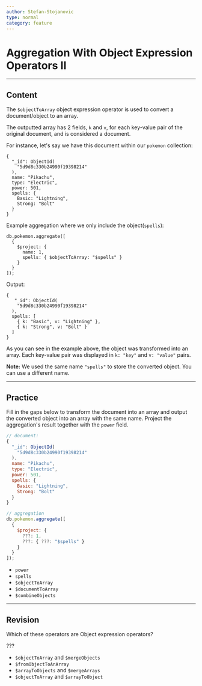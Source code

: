 ```yaml
---
author: Stefan-Stojanovic
type: normal
category: feature
---
```


# Aggregation With Object Expression Operators II


---

## Content

The `$objectToArray` object expression operator is used to convert a document/object to an array.

The outputted array has 2 fields, `k` and `v`, for each key-value pair of the original document, and is considered a document.

For instance, let's say we have this document within our `pokemon` collection:

```plain-text
{
  "_id": ObjectId(
    "5d9d8c330b24990f19398214"
  ),
  name: "Pikachu",
  type: "Electric",
  power: 501,
  spells: {
    Basic: "Lightning",
    Strong: "Bolt"
  }
}
```

Example aggregation where we only include the object(`spells`):

```plain-text
db.pokemon.aggregate([
  {
    $project: {
      name: 1,
      spells: { $objectToArray: "$spells" }
    }
  }
]);
```

Output:

```plain-text
{
   "_id": ObjectId(
    "5d9d8c330b24990f19398214"
  ),
  spells: [
    { k: "Basic", v: "Lightning" },
    { k: "Strong", v: "Bolt" }
  ]
}
```

As you can see in the example above, the object was transformed into an array. Each key-value pair was displayed in `k: "key"` and `v: "value"` pairs.

**Note:** We used the same name `"spells"` to store the converted object. You can use a different name.


---

## Practice

Fill in the gaps below to transform the document into an array and output the converted object into an array with the same name. Project the aggregation's result together with the `power` field.

```javascript
// document:
{
  "_id": ObjectId(
    "5d9d8c330b24990f19398214"
  ),
  name: "Pikachu",
  type: "Electric",
  power: 501,
  spells: {
    Basic: "Lightning",
    Strong: "Bolt"
  }
}

// aggregation
db.pokemon.aggregate([
  {
    $project: {
      ???: 1,
      ???: { ???: "$spells" }
    }
  }
]);
```

- `power`
- `spells`
- `$objectToArray`
- `$documentToArray`
- `$combineObjects`


---

## Revision

Which of these operators are Object expression operators?

???

- `$objectToArray` and `$mergeObjects`
- `$fromObjectToAnArray`
- `$arrayToObjects` and `$mergeArrays`
- `$objectToArray` and `$arrayToObject`
 
